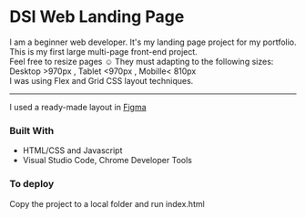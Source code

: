 # DSI Web Landing Page
I am a beginner web developer. It's my landing page project for my portfolio. This is my first large multi-page front-end project.  
Feel free to resize pages :relaxed: They must adapting to the following sizes: Desktop >970px , Tablet <970px , Mobille< 810px  
I was using Flex and Grid CSS layout techniques. 
***  
I used a ready-made layout in [Figma](https://www.figma.com/file/hUmhn665Gm3qHKtKlCBuXs/DSI-Web-Landing-Page---Redesign-(Community)?node-id=0%3A1&t=0lWa31UNsj3soUdP-0)
### Built With  
* HTML/CSS and Javascript
* Visual Studio Code, Chrome Developer Tools  

### To deploy
Copy the project to a local folder and run index.html